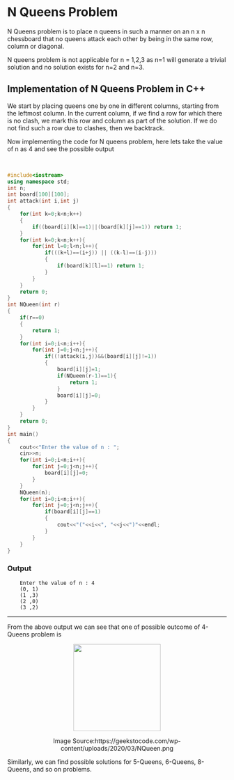 # N Queens Problem
N Queens problem is to place n queens in such a manner on an n x n chessboard that no queens attack each other by being in the same row, column or diagonal.

N queens problem is not applicable for n = 1,2,3 as n=1 will generate a trivial solution and no solution exists for n=2 and n=3.

## Implementation of N Queens Problem in C++
We start by placing queens one by one in different columns, starting from the leftmost column. In the current column, if we find a row for which there is no clash, we mark this row and column as part of the solution. If we do not find such a row due to clashes, then we backtrack.

Now implementing the code for N queens problem, here lets take the value of n as 4 and see the possible output

</br>

```C++
#include<iostream>
using namespace std;
int n;
int board[100][100];
int attack(int i,int j)
{
    for(int k=0;k<n;k++)
    {
        if((board[i][k]==1)||(board[k][j]==1)) return 1;
    }
    for(int k=0;k<n;k++){
        for(int l=0;l<n;l++){
            if(((k+l)==(i+j)) || ((k-l)==(i-j)))
            {
                if(board[k][l]==1) return 1;
            }
        }
    }
    return 0;
}
int NQueen(int r)
{
    if(r==0)
    {
        return 1;
    }
    for(int i=0;i<n;i++){
        for(int j=0;j<n;j++){
            if((!attack(i,j))&&(board[i][j]!=1))
            {
                board[i][j]=1;
                if(NQueen(r-1)==1){
                    return 1;
                }
                board[i][j]=0;
            }
        }
    }
    return 0;
}
int main()
{
    cout<<"Enter the value of n : ";
    cin>>n;
    for(int i=0;i<n;i++){
        for(int j=0;j<n;j++){
            board[i][j]=0;
        }
    }
    NQueen(n);
    for(int i=0;i<n;i++){
        for(int j=0;j<n;j++){
            if(board[i][j]==1)
            {
                cout<<"("<<i<<", "<<j<<")"<<endl;
            }
        }
    }
}
```
### Output

```
    Enter the value of n : 4
    (0, 1)
    (1 ,3)
    (2 ,0)
    (3 ,2)

```

---
From the above output we can see that one of possible outcome of 4-Queens problem is 
<div  align ="center">
    <img  src="https://geekstocode.com/wp-content/uploads/2020/03/NQueen.png" width="200" height="200">
    <p>Image Source:https://geekstocode.com/wp-content/uploads/2020/03/NQueen.png </p>
</div>

Similarly, we can find possible solutions for 5-Queens, 6-Queens, 8-Queens, and so on problems.